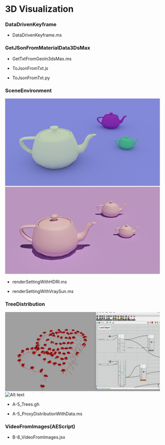 # 3D Visualization


### DataDrivenKeyframe
* DataDrivenKeyframe.ms

### GetJSonFromMaterialData3DsMax
* GetTxtFromGeoIn3dsMax.ms

* ToJsonFromTxt.js

* ToJsonFromTxt.py

### SceneEnvironment
![Alt text](/SceneEnvironment/img/vrayHDRI.png?raw=true "vray HDRI")
![Alt text](/SceneEnvironment/img/vraySun.png?raw=true "vray Sun")
* renderSettingWithHDRI.ms

* renderSettingWithVraySun.ms


### TreeDistribution
![Alt text](/TreeDistribution/img/GHSide.gif?raw=true "grasshopper")
![Alt text](/TreeDistribution/img/maxSide.gif?raw=true "3ds max")
* A-5_Trees.gh

* A-5_ProxyDistributionWithData.ms



### VideoFromImages(AEScript)

* B-8_VideoFromImages.jsx
